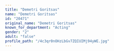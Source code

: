```yaml
---
title: "Demetri Goritsas"
name: "Demetri Goritsas"
id: "20471"
original_name: "Demetri Goritsas"
known_for_department: "Acting"
gender: "2"
adult: "false"
profile_path: "/4c3qr0nOHzLbGv7ZQIUIMj94yWE.jpg"
---
```

